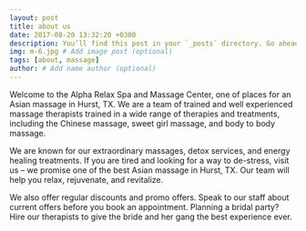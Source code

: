 ```yaml
---
layout: post
title: about us
date: 2017-08-20 13:32:20 +0300
description: You’ll find this post in your `_posts` directory. Go ahead and edit it and re-build the site to see your changes. # Add post description (optional)
img: m-6.jpg # Add image post (optional)
tags: [about, massage]
author: # Add name author (optional)
---
```

Welcome to the Alpha Relax Spa and Massage Center, one of places for an Asian massage in Hurst, TX. We are a team of trained and well experienced massage therapists trained in a wide range of therapies and treatments, including the Chinese massage, sweet girl massage, and body to body massage.

We are known for our extraordinary massages, detox services, and energy healing treatments. If you are tired and looking for a way to de-stress, visit us – we promise one of the best Asian massage in Hurst, TX. Our team will help you relax, rejuvenate, and revitalize.

We also offer regular discounts and promo offers. Speak to our staff about current offers before you book an appointment. Planning a bridal party? Hire our therapists to give the bride and her gang the best experience ever.
